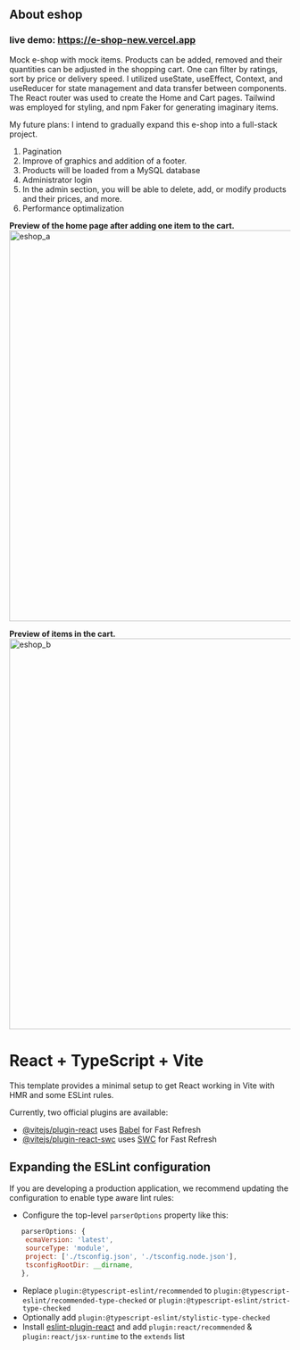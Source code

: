 ## About eshop
### live demo: https://e-shop-new.vercel.app

Mock e-shop with mock items. Products can be added, removed and their quantities can be adjusted in the shopping cart. One can filter by ratings, sort by price or delivery speed. I utilized useState, useEffect, Context, and useReducer for state management and data transfer between components. The React router was used to create the Home and Cart pages. Tailwind was employed for styling, and npm Faker for generating imaginary items.

My future plans:
I intend to gradually expand this e-shop into a full-stack project.

1. Pagination
2. Improve of graphics and addition of a footer.
3. Products will be loaded from a MySQL database
4. Administrator login
5. In the admin section, you will be able to delete, add, or modify products and their prices, and more.
6. Performance optimalization
   
<strong> Preview of the home page after adding one item to the cart. </strong>
<img width="700" alt="eshop_a" src="https://github.com/JGCZE/E_shop_new/assets/97174593/f062f349-247e-4459-b25b-81805cb80dc9">
<br>

<strong> Preview of items in the cart. </strong> <br>
<img width="700" alt="eshop_b" src="https://github.com/JGCZE/E_shop_new/assets/97174593/ee680e4c-72bc-412f-a3df-799be6597480">



# React + TypeScript + Vite

This template provides a minimal setup to get React working in Vite with HMR and some ESLint rules.

Currently, two official plugins are available:

- [@vitejs/plugin-react](https://github.com/vitejs/vite-plugin-react/blob/main/packages/plugin-react/README.md) uses [Babel](https://babeljs.io/) for Fast Refresh
- [@vitejs/plugin-react-swc](https://github.com/vitejs/vite-plugin-react-swc) uses [SWC](https://swc.rs/) for Fast Refresh

## Expanding the ESLint configuration

If you are developing a production application, we recommend updating the configuration to enable type aware lint rules:

- Configure the top-level `parserOptions` property like this:

```js
   parserOptions: {
    ecmaVersion: 'latest',
    sourceType: 'module',
    project: ['./tsconfig.json', './tsconfig.node.json'],
    tsconfigRootDir: __dirname,
   },
```

- Replace `plugin:@typescript-eslint/recommended` to `plugin:@typescript-eslint/recommended-type-checked` or `plugin:@typescript-eslint/strict-type-checked`
- Optionally add `plugin:@typescript-eslint/stylistic-type-checked`
- Install [eslint-plugin-react](https://github.com/jsx-eslint/eslint-plugin-react) and add `plugin:react/recommended` & `plugin:react/jsx-runtime` to the `extends` list
